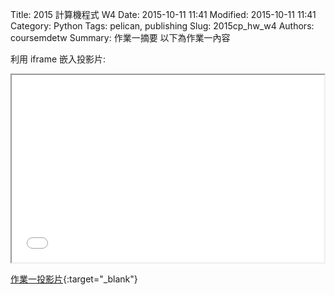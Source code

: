 Title: 2015 計算機程式 W4
Date: 2015-10-11 11:41
Modified: 2015-10-11 11:41
Category: Python
Tags: pelican, publishing
Slug: 2015cp_hw_w4
Authors: coursemdetw
Summary: 作業一摘要
以下為作業一內容

利用 iframe 嵌入投影片:

<iframe src="simplest2.html" width="500" height="300"></iframe>

[作業一投影片](simplest2.html){:target="_blank"}


